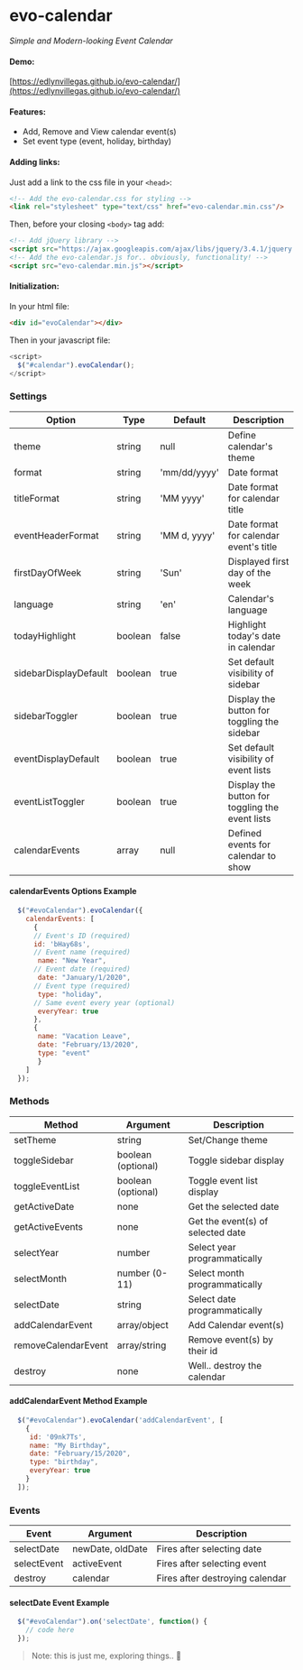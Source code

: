 # evo-calendar
_Simple and Modern-looking Event Calendar_

#### Demo:
[https://edlynvillegas.github.io/evo-calendar/](https://edlynvillegas.github.io/evo-calendar/)

#### Features:
* Add, Remove and View calendar event(s)
* Set event type (event, holiday, birthday)

#### Adding links:

Just add a link to the css file in your `<head>`:

```html
<!-- Add the evo-calendar.css for styling -->
<link rel="stylesheet" type="text/css" href="evo-calendar.min.css"/>
```

Then, before your closing ```<body>``` tag add:

```html
<!-- Add jQuery library -->
<script src="https://ajax.googleapis.com/ajax/libs/jquery/3.4.1/jquery.min.js"></script>
<!-- Add the evo-calendar.js for.. obviously, functionality! -->
<script src="evo-calendar.min.js"></script>
```

#### Initialization:

In your html file:
```html
<div id="evoCalendar"></div>
```

Then in your javascript file:
```js
<script>
  $("#calendar").evoCalendar();
</script>
```

### Settings

Option | Type | Default | Description
------ | ---- | ------- | -----------
theme | string | null | Define calendar's theme
format | string | 'mm/dd/yyyy' | Date format
titleFormat | string | 'MM yyyy' | Date format for calendar title
eventHeaderFormat | string | 'MM d, yyyy' | Date format for calendar event's title
firstDayOfWeek | string | 'Sun' | Displayed first day of the week
language | string | 'en' | Calendar's language
todayHighlight | boolean | false | Highlight today's date in calendar
sidebarDisplayDefault | boolean | true | Set default visibility of sidebar
sidebarToggler | boolean | true | Display the button for toggling the sidebar
eventDisplayDefault | boolean | true | Set default visibility of event lists
eventListToggler | boolean | true | Display the button for toggling the event lists
calendarEvents | array | null | Defined events for calendar to show

#### calendarEvents Options Example
```js
  $("#evoCalendar").evoCalendar({
    calendarEvents: [
      {
      // Event's ID (required)
      id: 'bHay68s',
      // Event name (required)
       name: "New Year",
      // Event date (required)
       date: "January/1/2020",
      // Event type (required)
       type: "holiday",
      // Same event every year (optional)
       everyYear: true
      },
      {
       name: "Vacation Leave",
       date: "February/13/2020",
       type: "event"
       }
    ]
  });
```


### Methods

Method | Argument | Description
------ | -------| -----------
setTheme | string |	Set/Change theme
toggleSidebar | boolean (optional) | Toggle sidebar display
toggleEventList | boolean (optional) | Toggle event list display
getActiveDate | none |	Get the selected date
getActiveEvents | none |	Get the event(s) of selected date
selectYear	| number |	Select year programmatically
selectMonth	| number (0-11) |	Select month programmatically
selectDate	| string |	Select date programmatically
addCalendarEvent | array/object | Add Calendar event(s)
removeCalendarEvent | array/string | Remove event(s) by their id
destroy	| none |	Well.. destroy the calendar

#### addCalendarEvent Method Example
```js
  $("#evoCalendar").evoCalendar('addCalendarEvent', [
    {
     id: '09nk7Ts',
     name: "My Birthday",
     date: "February/15/2020",
     type: "birthday",
     everyYear: true
    }
  ]);
```

### Events

Event | Argument | Description
------ | -------| -----------
selectDate | newDate, oldDate |	Fires after selecting date
selectEvent | activeEvent |	Fires after selecting event
destroy | calendar |	Fires after destroying calendar

#### selectDate Event Example
```js
  $("#evoCalendar").on('selectDate', function() {
    // code here
  });
```

> Note: this is just me, exploring things.. 🙂
